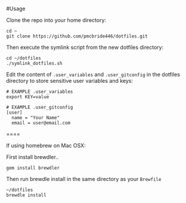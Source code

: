 #Usage

Clone the repo into your home directory:

```shell
cd ~
git clone https://github.com/pmcbride446/dotfiles.git
```

Then execute the symlink script from the new dotfiles directory:

```shell
cd ~/dotfiles
./symlink_dotfiles.sh
```

Edit the content of `.user_variables` and `.user_gitconfig` in the dotfiles directory to store sensitive user variables and keys:

```shell
# EXAMPLE .user_variables 
export KEY=value
```
```shell
# EXAMPLE .user_gitconfig
[user]
  name = "Your Name"
  email = user@email.com
```

====

If using homebrew on Mac OSX:

First install brewdler..

```shell
gem install brewdler
```

Then run brewdle install in the same directory as your `Brewfile`

```shell
~/dotfiles
brewdle install
```
